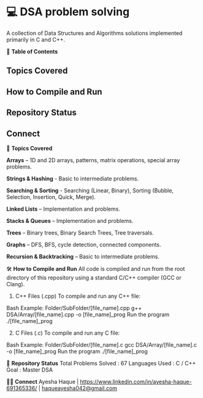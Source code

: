 # 💻 DSA problem solving
A collection of Data Structures and Algorithms solutions implemented primarily in C and C++.

📝 **Table of Contents**
## Topics Covered

## How to Compile and Run

## Repository Status

## Connect

📘 **Topics Covered**

**Arrays** – 1D and 2D arrays, patterns, matrix operations, special array problems.

**Strings & Hashing** - Basic to intermediate problems.

**Searching & Sorting** - Searching (Linear, Binary), Sorting (Bubble, Selection, Insertion, Quick, Merge).

**Linked Lists** – Implementation and problems.

**Stacks & Queues** – Implementation and problems.

**Trees** – Binary trees, Binary Search Trees, Tree traversals.

**Graphs** – DFS, BFS, cycle detection, connected components.

**Recursion & Backtracking** – Basic to intermediate problems.

🛠️ **How to Compile and Run**
All code is compiled and run from the root directory of this repository using a standard C/C++ compiler (GCC or Clang).

1. C++ Files (.cpp)
To compile and run any C++ file:

Bash
Example: Folder/SubFolder/[file_name].cpp
g++ DSA/Array/[file_name].cpp -o [file_name]_prog
Run the program
./[file_name]_prog

2. C Files (.c)
To compile and run any C file:

Bash
Example: Folder/SubFolder/[file_name].c
gcc DSA/Array/[file_name].c -o [file_name]_prog
Run the program
./[file_name]_prog

📌 **Repository Status**
Total Problems Solved	: 67
Languages Used	        : C / C++
Goal	                : Master DSA

👨‍💻 **Connect**
Ayesha Haque | https://www.linkedin.com/in/ayesha-haque-691365336/ | haqueayesha042@gmail.com